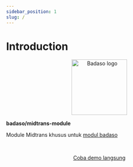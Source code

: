```yaml
---
sidebar_position: 1
slug: /
---
```


# Introduction

<p align="center">
  <a href="https://badaso-docs.uatech.co.id/">
    <img src="img/badaso-module-logo.png" width="150px" alt="Badaso logo" />  
  </a>
<p><b>badaso/midtrans-module</b></p>
</p>

<p align="left">Module Midtrans khusus untuk <a href="https://github.com/uasoft-indonesia/badaso">modul badaso</a></p>


<br />
<p align="center">
  <p align="center"><a href="https://badaso-demo.uatech.co.id/midtrans" target="_blank">Coba demo langsung</a></p>
</p>
<p align="center">
  <a href="https://badaso-docs.uatech.co.id/">
    <img src="/img/badaso-midtrans.png"  alt="" />
  </a>
</p>

